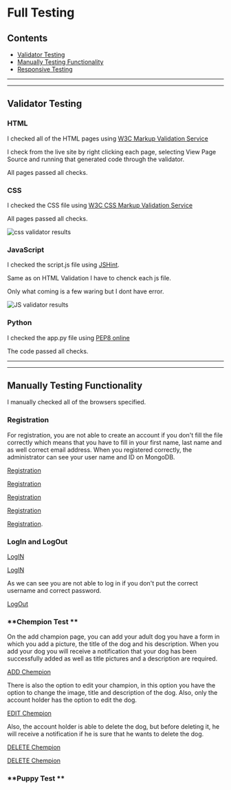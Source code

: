 # Full Testing
## Contents
+ [Validator Testing](#validator-testing)
+ [Manually Testing Functionality](#manually-testing-functionality)
+ [Responsive Testing](#responsive-testing)
---
---

## Validator Testing
### **HTML**

 I checked all of the HTML pages using [W3C Markup Validation Service](https://validator.w3.org/)

 I check from the live site by right clicking each page, selecting View Page Source and running that generated code through the validator.

 All pages passed all checks. 


### **CSS**

I checked the CSS file using [W3C CSS Markup Validation Service](https://jigsaw.w3.org/css-validator/)


All pages passed all checks. 

![css validator results](static/readme/csstest2.PNG)

### **JavaScript**

I checked the script.js file using [JSHint](https://jshint.com/).

Same as on HTML Validation I have to chenck each js file. 

Only what coming is a few waring but I dont have error. 

![JS validator results](static/readme/JStest2.png)

### **Python**
I checked the app.py file using [PEP8 online](http://pep8online.com/)

The code passed all checks.

---
---

## Manually Testing Functionality

I manually checked all of the browsers specified.

### **Registration**

For registration, you are not able to create an account if you don't fill the file correctly which means that you have to fill in your first name, last name and as well correct email address. When you registered correctly, the administrator can see your user name and ID on MongoDB.

[Registration](static/readme/test/registertest.PNG)

[Registration](static/readme/test/registertest2.PNG)

[Registration](static/readme/test/registertest3.PNG)

[Registration](static/readme/test/registertest4.png)

[Registration](static/readme/test/reg5.PNG).


### **LogIn and LogOut**

[LogIN](static/readme/test/login.PNG)

[LogIN](static/readme/test/logouttest.PNG)

As we can see you are not able to log in if you don't put the correct username and correct password.

[LogOut](static/readme/test/logouttest.PNG)

### **Chempion Test **

On the add champion page, you can add your adult dog you have a form in which you add a picture, the title of the dog and his description. When you add your dog you will receive a notification that your dog has been successfully added as well as title pictures and a description are required.

[ADD Chempion](static/readme/test/chempionaddtest.PNG)

There is also the option to edit your champion, in this option you have the option to change the image, title and description of the dog. Also, only the account holder has the option to edit the dog.

[EDIT Chempion](static/readme/test/editch.PNG)

Also, the account holder is able to delete the dog, but before deleting it, he will receive a notification if he is sure that he wants to delete the dog.

[DELETE Chempion](static/readme/test/chedelete2.PNG)

[DELETE Chempion](static/readme/test/chedelete.PNG)

### **Puppy Test **





















